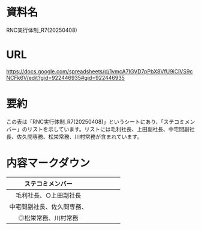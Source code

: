 
# 資料名
RNC実行体制_R7(20250408)

# URL
https://docs.google.com/spreadsheets/d/1vmcA7IGVD7pPbX8VfU9iClVS9cNCFk6V/edit?gid=922446935#gid=922446935

# 要約
この表は「RNC実行体制_R7(20250408)」というシートにあり、「ステコミメンバー」のリストを示しています。リストには毛利社長、上田副社長、中宅間副社長、佐久間専務、松栄常務、川村常務が含まれています。

# 内容マークダウン

| ステコミメンバー      |     |     |     |     |     |
| :-----------: | :-: | :-: | :-: | :-: | :-: |
| 毛利社長、○上田副社長   |     |     |     |     |     |
| 中宅間副社長、佐久間専務、 |     |     |     |     |     |
| ◎松栄常務、川村常務    |     |     |     |     |     |
```